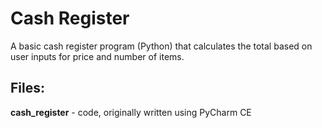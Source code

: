 # Cash Register


A basic cash register program (Python) that calculates the total based on user inputs for price and number of items.

## Files:
**cash_register** - code, originally written using PyCharm CE
